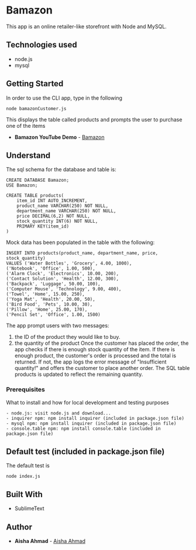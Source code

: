 # Bamazon
This app is an online retailer-like storefront with Node and MySQL.

## Technologies used
- node.js
- mysql

## Getting Started
In order to use the CLI app, type in the following

```
node bamazonCustomer.js
```
This displays the table called products and prompts the user to purchase one of the items

* **Bamazon YouTube Demo** - [Bamazon](https://www.youtube.com/watch?v=QBHKB5iazgQ)

## Understand
The sql schema for the database and table is:
```
CREATE DATABASE Bamazon;
USE Bamazon;

CREATE TABLE products(
	item_id INT AUTO_INCREMENT,
	product_name VARCHAR(250) NOT NULL, 
	department_name VARCHAR(250) NOT NULL,
	price DECIMAL(6,2) NOT NULL,
	stock_quantity INT(6) NOT NULL, 
	PRIMARY KEY(item_id)
)
```
Mock data has been populated in the table with the following:
```
INSERT INTO products(product_name, department_name, price, stock_quantity)
VALUES ('Water Bottles', 'Grocery', 4.00, 1000),
('Notebook', 'Office', 1.00, 500),
('Alarm Clock', 'Electronics', 10.00, 200),
('Contact Solution', 'Health', 12.00, 300),
('Backpack', 'Luggage', 50.00, 100),
('Computer Mouse', 'Technology', 9.00, 400),
('Towel', 'Home', 15.00, 250),
('Yoga Mat', 'Health', 20.00, 50),
('Bird Food', 'Pets', 10.00, 30),
('Pillow', 'Home', 25.00, 170),
('Pencil Set', 'Office', 1.00, 1500) 
```
The app prompt users with two messages:
1) the ID of the product they would like to buy.
2) the quantity of the product
Once the customer has placed the order, the app checks if there is enough stock quantity of the item. If there is enough product, the customer's order is processed and the total is returned. If not, the app logs the error message of "Insufficient quantity!" and offers the customer to place another order. The SQL table products is updated to reflect the remaining quantity.

### Prerequisites

What to install and how for local development and testing purposes

```
- node.js: visit node.js and download...
- inquirer npm: npm install inquirer (included in package.json file)
- mysql npm: npm install inquirer (included in package.json file)
- console.table npm: npm install console.table (included in package.json file)
```

## Default test (included in package.json file)

The default test is
```
node index.js
```

## Built With

* SublimeText

## Author

* **Aisha Ahmad** - [Aisha Ahmad](https://github.com/aishaprograms)
